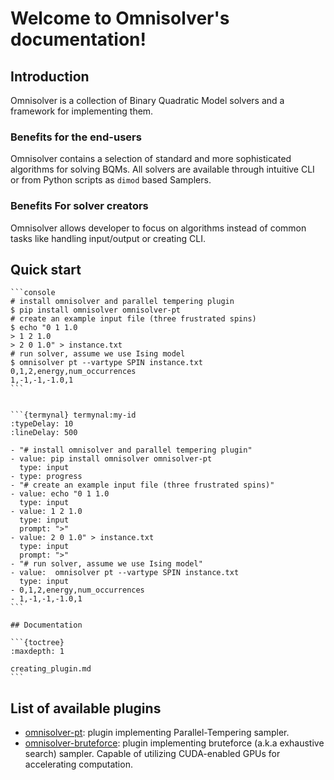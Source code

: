 # Welcome to Omnisolver's documentation!


## Introduction
Omnisolver is a collection of Binary Quadratic Model solvers and a framework for implementing them.

### Benefits for the end-users
Omnisolver contains a selection of standard and more sophisticated algorithms for solving BQMs.
All solvers are available through intuitive CLI or from Python scripts as `dimod` based Samplers.

### Benefits For solver creators
Omnisolver allows developer to focus on algorithms instead of common tasks like handling 
input/output or creating CLI.

## Quick start

````{only} latex
```console
# install omnisolver and parallel tempering plugin
$ pip install omnisolver omnisolver-pt
# create an example input file (three frustrated spins)
$ echo "0 1 1.0    
> 1 2 1.0 
> 2 0 1.0" > instance.txt
# run solver, assume we use Ising model
$ omnisolver pt --vartype SPIN instance.txt
0,1,2,energy,num_occurrences
1,-1,-1,-1.0,1
```

````

````{only} html

```{termynal} termynal:my-id
:typeDelay: 10
:lineDelay: 500

- "# install omnisolver and parallel tempering plugin"
- value: pip install omnisolver omnisolver-pt
  type: input
- type: progress
- "# create an example input file (three frustrated spins)"
- value: echo "0 1 1.0    
  type: input
- value: 1 2 1.0
  type: input
  prompt: ">"
- value: 2 0 1.0" > instance.txt
  type: input
  prompt: ">"
- "# run solver, assume we use Ising model"
- value:  omnisolver pt --vartype SPIN instance.txt
  type: input
- 0,1,2,energy,num_occurrences
- 1,-1,-1,-1.0,1
```
````


````{only} latexpdf
## Documentation

```{toctree}
:maxdepth: 1

creating_plugin.md
```
````

## List of available plugins

 - [omnisolver-pt](https://omnisolver-pt.readthedocs.io/en/latest/): plugin implementing Parallel-Tempering sampler.
 - [omnisolver-bruteforce](https://omnisolver-bruteforce.readthedocs.io/en/latest/): plugin implementing bruteforce (a.k.a exhaustive search) sampler. Capable of utilizing CUDA-enabled GPUs for accelerating computation.
